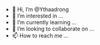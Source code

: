 - 👋 Hi, I’m @Ythaadrong
- 👀 I’m interested in ...
- 🌱 I’m currently learning ...
- 💞️ I’m looking to collaborate on ...
- 📫 How to reach me ...

<!---
Ythaadrong/Ythaadrong is a ✨ special ✨ repository because its `README.md` (this file) appears on your GitHub profile.
You can click the Preview link to take a look at your changes.
--->
